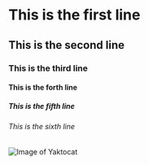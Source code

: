 # This is the first line
## This is the second line
### This is the third line
#### This is the forth line
##### This is the fifth line
###### This is the sixth line

![Image of Yaktocat](https://octodex.github.com/images/yaktocat.png)
